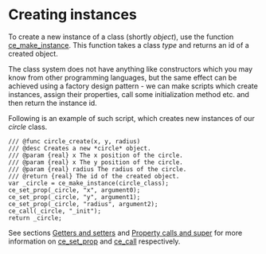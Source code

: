 # Creating instances
To create a new instance of a class (shortly *object*), use the function [ce_make_instance](./ce_make_instance.html). This function takes a class *type* and returns an id of a created object.

The class system does not have anything like constructors which you may know from other programming languages, but the same effect can be achieved using a factory design pattern - we can make scripts which create instances, assign their properties, call some initialization method etc. and then return the instance id.

Following is an example of such script, which creates new instances of our *circle* class.

```gml
/// @func circle_create(x, y, radius)
/// @desc Creates a new *circle* object.
/// @param {real} x The x position of the circle.
/// @param {real} x The y position of the circle.
/// @param {real} radius The radius of the circle.
/// @return {real} The id of the created object.
var _circle = ce_make_instance(circle_class);
ce_set_prop(_circle, "x", argument0);
ce_set_prop(_circle, "y", argument1);
ce_set_prop(_circle, "radius", argument2);
ce_call(_circle, "_init");
return _circle;
```

See sections [Getters and setters](./ClassGettersAndSetters.html) and [Property calls and super](./ClassPropertyCallsAndSuper.html) for more information on [ce_set_prop](./ce_set_prop.html) and [ce_call](./ce_call.html) respectively.